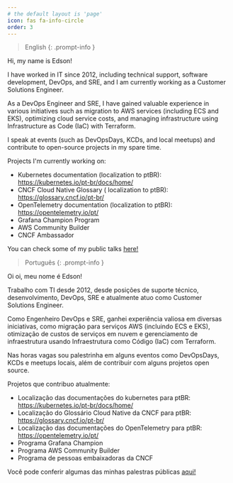 ```yaml
---
# the default layout is 'page'
icon: fas fa-info-circle
order: 3
---
```


> English
{: .prompt-info }

Hi, my name is Edson!

I have worked in IT since 2012, including technical support, software development, DevOps, and SRE, and I am currently working as a Customer Solutions Engineer.

As a DevOps Engineer and SRE, I have gained valuable experience in various initiatives such as migration to AWS services (including ECS and EKS), optimizing cloud service costs, and managing infrastructure using Infrastructure as Code (IaC) with Terraform.

I speak at events (such as DevOpsDays, KCDs, and local meetups) and contribute to open-source projects in my spare time.

Projects I'm currently working on:
* Kubernetes documentation (localization to ptBR): <https://kubernetes.io/pt-br/docs/home/>
* CNCF Cloud Native Glossary ( localization to ptBR): <https://glossary.cncf.io/pt-br/>
* OpenTelemetry documentation (localization to ptBR): <https://opentelemetry.io/pt/>
* Grafana Champion Program
* AWS Community Builder
* CNCF Ambassador

You can check some of my public talks [here!](https://blog.edsoncelio.dev/public-talks/)


> Português
{: .prompt-info }

Oi oi, meu nome é Edson!

Trabalho com TI desde 2012, desde posições de suporte técnico, desenvolvimento, DevOps, SRE e atualmente atuo como Customer Solutions Engineer.

Como Engenheiro DevOps e SRE, ganhei experiência valiosa em diversas iniciativas, como migração para serviços AWS (incluindo ECS e EKS), otimização de custos de serviços em nuvem e gerenciamento de infraestrutura usando Infraestrutura como Código (IaC) com Terraform.

Nas horas vagas sou palestrinha em alguns eventos como DevOpsDays, KCDs e meetups locais, além de contribuir com alguns projetos open source.

Projetos que contribuo atualmente:
* Localização das documentações do kubernetes para ptBR: <https://kubernetes.io/pt-br/docs/home/>
* Localização do Glossário Cloud Native da CNCF para ptBR: <https://glossary.cncf.io/pt-br/>
* Localização das documentações do OpenTelemetry para ptBR: <https://opentelemetry.io/pt/>
* Programa Grafana Champion
* Programa AWS Community Builder
* Programa de pessoas embaixadoras da CNCF

Você pode conferir algumas das minhas palestras públicas [aqui!](https://blog.edsoncelio.dev/public-talks/)

